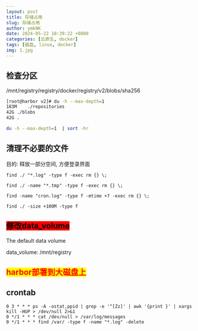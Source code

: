 ```yaml
---
layout: post
title: 存储占用
slug: 存储占用
author: ymkNK
date: 2024-05-22 10:39:22 +0800
categories: [云原生, docker]
tags: [磁盘, linux, docker]
img: 1.jpg
---
```



## 检查分区

/mnt/registry/registry/docker/registry/v2/blobs/sha256

```bash
[root@harbor v2]# du -h --max-depth=1
183M	./repositories
42G	./blobs
42G	.
```

```sh
du -h --max-depth=1  | sort -hr
```

## 清理不必要的文件

目的: 释放一部分空间, 方便登录界面

```
find ./ "*.log" -type f -exec rm {} \;
```

```
find ./ -name "*.tmp" -type f -exec rm {} \;
```

```
find -name "cron.log" -type f -mtime +7 -exec rm {} \;
```

```
find ./ -size +100M -type f
```

## <mark style="background-color:red;">修改data\_volume</mark>

The default data volume

data\_volume: /mnt/registry



## <mark style="color:red;">harbor部署到大磁盘上</mark>


## crontab
```shell
0 3 * * * ps -A -ostat,ppid | grep -e '^[Zz]' | awk '{print }' | xargs kill -HUP > /dev/null 2>&1
0 */1 * * * cat /dev/null > /var/log/messages
0 */1 * * * find /var/ -type f -name "*.log" -delete
```
